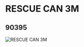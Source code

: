 # RESCUE CAN 3M
## 90395
![RESCUE CAN 3M](https://lc-www-live-s.legocdn.com/media/bricks/5/2/4587323.jpg)